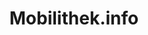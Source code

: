 ---
title: 'Mobilithek.info'
url: https://mobilithek.info/
image: 1667702903000.png
tags: ["opendata","mobility"]
description: 'traffic/mobility data for Germany'
---